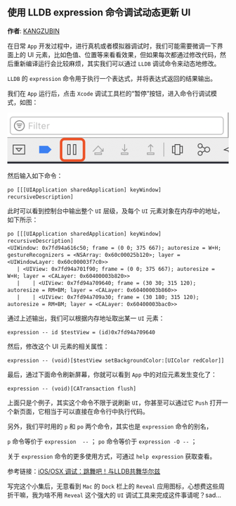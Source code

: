 ## 使用 LLDB expression 命令调试动态更新 UI

**作者**: [KANGZUBIN](https://weibo.com/kangzubin)

在日常 `App` 开发过程中，进行真机或者模拟器调试时，我们可能需要微调一下界面上的 UI 元素，比如色值、位置等来看看效果，但如果每次都通过修改代码，然后重新编译运行会比较麻烦，其实我们可以通过 `LLDB` 调试命令来动态地修改。

`LLDB` 的 `expression` 命令用于执行一个表达式，并将表达式返回的结果输出。

我们在 `App` 运行后，点击 `Xcode` 调试工具栏的“暂停”按钮，进入命令行调试模式，如图：

![](./1.png)

然后输入如下命令：

```
po [[[UIApplication sharedApplication] keyWindow] recursiveDescription]
```

此时可以看到控制台中输出整个 `UI` 层级，及每个 `UI` 元素对象在内存中的地址，如下所示：

```
po [[[UIApplication sharedApplication] keyWindow] recursiveDescription]
<UIWindow: 0x7fd94a616c50; frame = (0 0; 375 667); autoresize = W+H; gestureRecognizers = <NSArray: 0x60c00025b120>; layer = <UIWindowLayer: 0x60c00003f7c0>>
   | <UIView: 0x7fd94a701f90; frame = (0 0; 375 667); autoresize = W+H; layer = <CALayer: 0x60400003b820>>
   |    | <UIView: 0x7fd94a709640; frame = (30 30; 315 120); autoresize = RM+BM; layer = <CALayer: 0x60400003b860>>
   |    | <UIView: 0x7fd94a709a30; frame = (30 180; 315 120); autoresize = RM+BM; layer = <CALayer: 0x60400003bac0>>
```

通过上述输出，我们可以根据内存地址取出某一 `UI` 元素：

```
expression -- id $testView = (id)0x7fd94a709640
```

然后，修改这个 UI 元素的相关属性：

```
expression -- (void)[$testView setBackgroundColor:[UIColor redColor]]
```

最后，通过下面命令刷新屏幕，你就可以看到 `App` 中的对应元素发生变化了：

```
expression -- (void)[CATransaction flush]
```

上面只是个例子，其实这个命令不限于说刷新 `UI`，你甚至可以通过它 `Push` 打开一个新页面，它相当于可以直接在命令行中执行代码。

另外，我们平时用的 `p` 和 `po` 两个命令，其实也是 `expression` 命令的别名，

`p` 命令等价于 `expression  --` ；
`po` 命令等价于 `expression -O --` ；

关于 `expression` 命令的更多使用方式，可通过 `help expression` 获取查看。

参考链接：[iOS/OSX 调试：跳舞吧！与LLDB共舞华尔兹](https://segmentfault.com/a/1190000002413758)

写完这个小集后，无意看到 `Mac` 的 `Dock` 栏上的 `Reveal` 应用图标，心想费这些周折干嘛，我为啥不用 `Reveal` 这个强大的 `UI` 调试工具来完成这件事请呢？sad...

